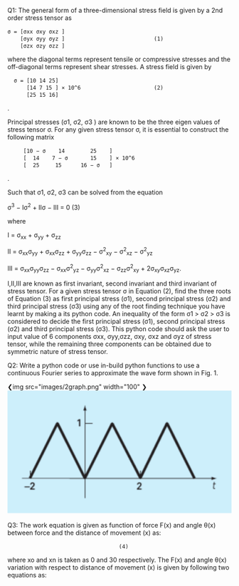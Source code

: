 Q1: The general form of a three-dimensional stress field is given by a 2nd order stress tensor as

    σ = [σxx σxy σxz ]
        [σyx σyy σyz ]                            (1)
        [σzx σzy σzz ]

where the diagonal terms represent tensile or compressive stresses and the off-diagonal terms represent
shear stresses. A stress field is given by
      
      σ = [10 14 25]
          [14 7 15 ] × 10^6                       (2)  
          [25 15 16] 
.


Principal stresses (σ1, σ2, σ3 ) are known to be the three eigen values of stress tensor σ. For any given
stress tensor σ, it is essential to construct the following matrix

         [10 − σ    14        25    ]
         [  14    7 − σ       15    ] × 10^6
         [  25     15      16 − σ   ] 
.

Such that σ1, σ2, σ3 can be solved from the equation

σ<sup>3</sup> − Iσ<sup>2</sup> + IIσ − III = 0                 (3)

where

I = σ<sub>xx</sub> + σ<sub>yy</sub> + σ<sub>zz</sub>

II = σ<sub>xx</sub>σ<sub>yy</sub> + σ<sub>xx</sub>σ<sub>zz</sub> + σ<sub>yy</sub>σ<sub>zz</sub> − σ<sup>2</sup><sub>xy</sub> − σ<sup>2</sup><sub>xz</sub> − σ<sup>2</sup><sub>yz</sub>

III = σ<sub>xx</sub>σ<sub>yy</sub>σ<sub>zz</sub> − σ<sub>xx</sub>σ<sup>2</sup><sub>yz</sub> − σ<sub>yy</sub>σ<sup>2</sup><sub>xz</sub> − σ<sub>zz</sub>σ<sup>2</sup><sub>xy</sub> + 2σ<sub>xy</sub>σ<sub>xz</sub>σ<sub>yz</sub>.

I,II,III are known as first invariant, second invariant and third invariant of stress tensor. For a given
stress tensor σ in Equation (2), find the three roots of Equation (3) as first principal stress (σ1), second
principal stress (σ2) and third principal stress (σ3) using any of the root finding technique you have
learnt by making a its python code. An inequality of the form σ1 > σ2 > σ3 is considered to decide the
first principal stress (σ1), second principal stress (σ2) and third principal stress (σ3). This python code
should ask the user to input value of 6 components σxx, σyy,σzz, σxy, σxz and σyz of stress tensor, while
the remaining three components can be obtained due to symmetric nature of stress tensor.


Q2: Write a python code or use in-build python functions to use a continuous Fourier series to
approximate the wave form shown in Fig. 1.

❮img src="images/2graph.png" width="100" ❯
![](images/2graph.png)


Q3: The work equation is given as function of force F(x) and angle θ(x) between force and the distance
of movement (x) as:

                                       (4)
where xo and xn is taken as 0 and 30 respectively. The F(x) and angle θ(x) variation with respect to
distance of movement (x) is given by following two equations as:

